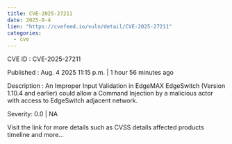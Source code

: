 ```yaml
--- 
title: CVE-2025-27211
date: 2025-8-4
lien: "https://cvefeed.io/vuln/detail/CVE-2025-27211"
categories:
  - cve
---
```


CVE ID : CVE-2025-27211

Published :  Aug. 4
2025
11:15 p.m. | 1 hour
56 minutes ago

Description : An Improper Input Validation in EdgeMAX EdgeSwitch (Version 1.10.4 and earlier) could allow a Command Injection by a malicious actor with access to EdgeSwitch adjacent network.

Severity: 0.0 | NA

Visit the link for more details
such as CVSS details
affected products
timeline
and more...
